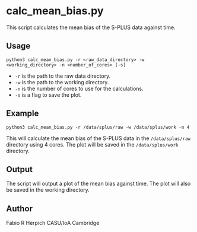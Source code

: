 # calc_mean_bias.py

This script calculates the mean bias of the S-PLUS data against time.

## Usage

```
python3 calc_mean_bias.py -r <raw_data_directory> -w <working_directory> -n <number_of_cores> [-s]
```

* `-r` is the path to the raw data directory.
* `-w` is the path to the working directory.
* `-n` is the number of cores to use for the calculations.
* `-s` is a flag to save the plot.

## Example

```
python3 calc_mean_bias.py -r /data/splus/raw -w /data/splus/work -n 4
```

This will calculate the mean bias of the S-PLUS data in the `/data/splus/raw` directory using 4 cores. The plot will be saved in the `/data/splus/work` directory.

## Output

The script will output a plot of the mean bias against time. The plot will also be saved in the working directory.

## Author

Fabio R Herpich CASU/IoA Cambridge

